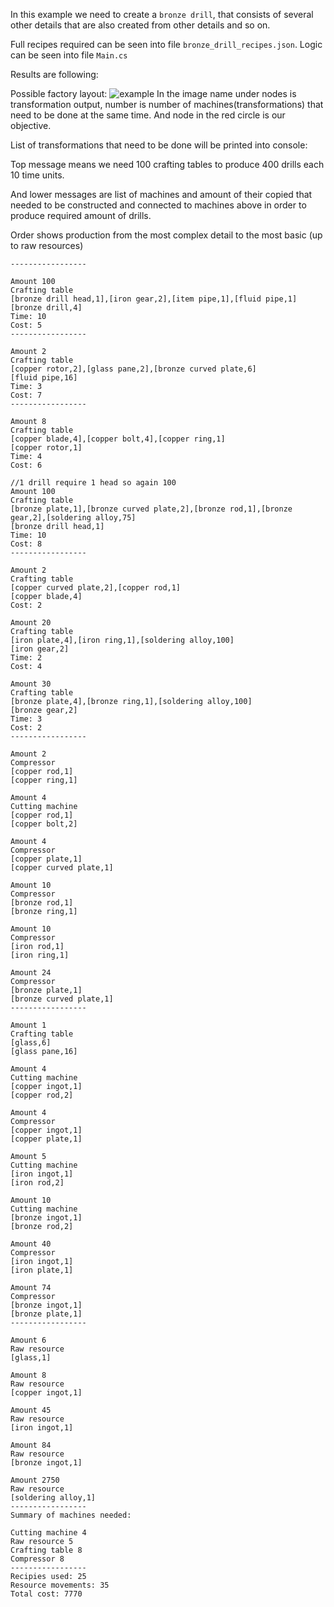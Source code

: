 In this example we need to create a `bronze drill`, that consists of several other details that are also created from other details and so on.

Full recipes required can be seen into file `bronze_drill_recipes.json`.
Logic can be seen into file `Main.cs`

Results are following:

Possible factory layout:
![example](https://github.com/Kemsekov/FactorySimulator/assets/57869319/67597d38-ef12-4861-b81f-af939f3bffdd)
In the image name under nodes is transformation output, number is number of machines(transformations) that need to be done at the same time.
And node in the red circle is our objective.


List of transformations that need to be done will be printed into console:

Top message means we need 100 crafting tables to produce 400 drills each 10 time units.

And lower messages are list of machines and amount of their copied that needed to be constructed and connected to machines above in order to produce required amount of drills.

Order shows production from the most complex detail to the most basic (up to raw resources)
```
-----------------

Amount 100 
Crafting table
[bronze drill head,1],[iron gear,2],[item pipe,1],[fluid pipe,1]
[bronze drill,4]
Time: 10
Cost: 5
-----------------

Amount 2
Crafting table
[copper rotor,2],[glass pane,2],[bronze curved plate,6]
[fluid pipe,16]
Time: 3
Cost: 7
-----------------

Amount 8
Crafting table
[copper blade,4],[copper bolt,4],[copper ring,1]
[copper rotor,1]
Time: 4
Cost: 6

//1 drill require 1 head so again 100
Amount 100
Crafting table
[bronze plate,1],[bronze curved plate,2],[bronze rod,1],[bronze gear,2],[soldering alloy,75]
[bronze drill head,1]
Time: 10
Cost: 8
-----------------

Amount 2
Crafting table
[copper curved plate,2],[copper rod,1]
[copper blade,4]
Cost: 2

Amount 20
Crafting table
[iron plate,4],[iron ring,1],[soldering alloy,100]
[iron gear,2]
Time: 2
Cost: 4

Amount 30
Crafting table
[bronze plate,4],[bronze ring,1],[soldering alloy,100]
[bronze gear,2]
Time: 3
Cost: 2
-----------------

Amount 2
Compressor
[copper rod,1]
[copper ring,1]

Amount 4
Cutting machine
[copper rod,1]
[copper bolt,2]

Amount 4
Compressor
[copper plate,1]
[copper curved plate,1]

Amount 10
Compressor
[bronze rod,1]
[bronze ring,1]

Amount 10
Compressor
[iron rod,1]
[iron ring,1]

Amount 24
Compressor
[bronze plate,1]
[bronze curved plate,1]
-----------------

Amount 1
Crafting table
[glass,6]
[glass pane,16]

Amount 4
Cutting machine
[copper ingot,1]
[copper rod,2]

Amount 4
Compressor
[copper ingot,1]
[copper plate,1]

Amount 5
Cutting machine
[iron ingot,1]
[iron rod,2]

Amount 10
Cutting machine
[bronze ingot,1]
[bronze rod,2]

Amount 40
Compressor
[iron ingot,1]
[iron plate,1]

Amount 74
Compressor
[bronze ingot,1]
[bronze plate,1]
-----------------

Amount 6
Raw resource
[glass,1]

Amount 8
Raw resource
[copper ingot,1]

Amount 45
Raw resource
[iron ingot,1]

Amount 84
Raw resource
[bronze ingot,1]

Amount 2750
Raw resource
[soldering alloy,1]
-----------------
Summary of machines needed:

Cutting machine 4
Raw resource 5
Crafting table 8
Compressor 8
-----------------
Recipies used: 25
Resource movements: 35
Total cost: 7770
```
